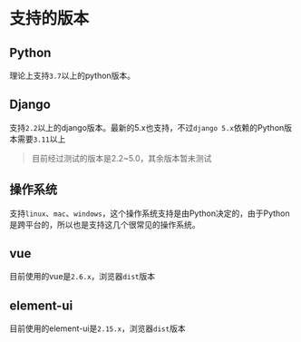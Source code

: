 # 支持的版本

## Python

理论上支持`3.7`以上的python版本。

## Django

支持`2.2`以上的django版本。最新的5.x也支持，不过`django 5.x`依赖的Python版本需要`3.11`以上
> 目前经过测试的版本是2.2~5.0，其余版本暂未测试


## 操作系统

支持`linux`、`mac`、`windows`，这个操作系统支持是由Python决定的，由于Python是跨平台的，所以也是支持这几个很常见的操作系统。

## vue

目前使用的vue是`2.6.x`，浏览器`dist`版本

## element-ui

目前使用的element-ui是`2.15.x`，浏览器`dist`版本